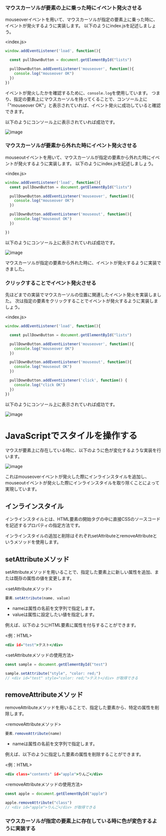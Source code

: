 ### マウスカーソルが要素の上に乗った時にイベント発火させる

mouseoverイベントを用いて、マウスカーソルが指定の要素上に乗った時に、イベントが発火するように実装します。
以下のようにindex.jsを記述しましょう。

<index.js>
```javascript
window.addEventListener('load', function(){

  const pullDownButton = document.getElementById("lists")

  pullDownButton.addEventListener('mouseover', function(){
    console.log("mouseover OK")
  })
})
```

イベントが発火したかを確認するために、`console.log`を使用しています。
つまり、指定の要素上にマウスカーソルを持ってくることで、コンソール上に「"mouseover OK"」と表示されていれば、イベント発火に成功していると確認できます。

以下のようにコンソール上に表示されていれば成功です。

![image](https://github.com/koharayuki/til/assets/132040884/a7e1f38a-d125-4248-81b0-b612f3bd0f84)

### マウスカーソルが要素から外れた時にイベント発火させる

mouseoutイベントを用いて、マウスカーソルが指定の要素から外れた時にイベントが発火するように実装します。
以下のようにindex.jsを記述しましょう。

<index.js>
```javascript
window.addEventListener('load', function(){
  const pullDownButton = document.getElementById("lists")

  pullDownButton.addEventListener('mouseover', function(){
    console.log("mouseover OK")
  })

  pullDownButton.addEventListener('mouseout', function(){
    console.log("mouseout OK")
  })

})
```

以下のようにコンソール上に表示されていれば成功です。

![image](https://github.com/koharayuki/til/assets/132040884/0cb00226-014f-4c17-9f7f-d2a7703f10bd)

マウスカーソルが指定の要素から外れた時に、イベントが発火するように実装できました。

### クリックすることでイベント発火させる

先ほどまでの実装でマウスカーソルの位置に関連したイベント発火を実装しました。
次は指定の要素をクリックすることでイベントが発火するように実装しましょう。

<index.js>
```javascript
window.addEventListener('load', function(){

  const pullDownButton = document.getElementById("lists")

  pullDownButton.addEventListener('mouseover', function(){
    console.log("mouseover OK")
  })

  pullDownButton.addEventListener('mouseout', function(){
    console.log("mouseout OK")
  })

  pullDownButton.addEventListener('click', function() {
    console.log("click OK")
  })
})
```

以下のようにコンソール上に表示されていれば成功です。

![image](https://github.com/koharayuki/til/assets/132040884/d1f8b40f-5c4c-42cb-bd89-14e99764ed71)  

  
# JavaScriptでスタイルを操作する

マウスが要素上に存在している時に、以下のように色が変化するような実装を行います。

![image](https://github.com/koharayuki/til/assets/132040884/839af6cf-a531-46c2-bf57-3c96e58d9d63)

これはmouseoverイベントが発火した際にインラインスタイルを追加し、mouseoutイベントが発火した際にインラインスタイルを取り除くことによって実現しています。

## インラインスタイル

インラインスタイルとは、HTML要素の開始タグの中に直接CSSのソースコードを記述するプロパティの指定方法です。

インラインスタイルの追加と削除はそれぞれsetAttributeとremoveAttributeというメソッドを使用します。

## setAttributeメソッド

setAttributeメソッドを用いることで、指定した要素上に新しい属性を追加、または既存の属性の値を変更します。

<setAttributeメソッド>
```javascript
要素.setAttribute(name, value)
```

- nameは属性の名前を文字列で指定します。
- valueは属性に設定したい値を指定します。

例えば、以下のようにHTML要素に属性を付与することができます。

<例：HTML>
```index.html
<div id="test">テスト</div>
```

<setAttributeメソッドの使用方法>
```javascript
const sample = document.getElementById("test")

sample.setAttribute("style", "color: red;")
// <div id="test" style="color: red;">テスト</div> が取得できる
```

## removeAttributeメソッド

removeAttributeメソッドを用いることで、指定した要素から、特定の属性を削除します。

<removeAttributeメソッド>
```javascript
要素.removeAttribute(name)
```

- nameは属性の名前を文字列で指定します。

例えば、以下のように指定した要素の属性を削除することができます。

<例：HTML>
```index.html
<div class="contents" id="apple">りんご</div>
```

<removeAttributeメソッドの使用方法>
```javascript
const apple = document.getElementById("apple")

apple.removeAttribute("class")
// <div id="apple">りんご</div> が取得できる
```

### マウスカーソルが指定の要素上に存在している時に色が変色するように実装する















